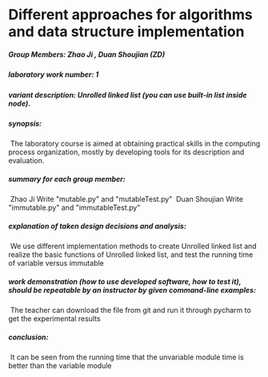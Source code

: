 #                          Different approaches for algorithms and data structure implementation


#####      Group Members: Zhao Ji ,   Duan Shoujian   (ZD)

#####       laboratory work number:  1

#####      variant description: Unrolled linked list (you can use built-in list inside node).



##### synopsis:

​     The laboratory course is aimed at obtaining practical skills in the computing process organization, mostly by developing tools for its description and evaluation.



#####  summary for each group member:  

​    Zhao Ji Write "mutable.py" and "mutableTest.py"
​     Duan Shoujian Write "immutable.py" and "immutableTest.py"



##### explanation of taken design decisions and analysis:

​     We use different implementation methods to create Unrolled linked list and realize the basic functions of Unrolled linked list, and test the running time of variable versus immutable



##### work demonstration (how to use developed software, how to test it), should be repeatable by an instructor by given command-line examples:

​    The teacher can download the file from git and run it through pycharm to get the experimental results

 

##### conclusion:

​    It can be seen from the running time that the unvariable module time is better than the variable module

 

